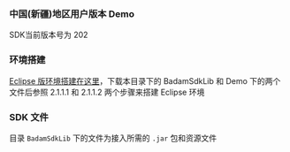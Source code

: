 ### 中国(新疆)地区用户版本 Demo
SDK当前版本号为 202

### 环境搭建
[Eclipse 版环境搭建在这里](https://sdk-doc.badambiz.com/chapter1-started/step2.1.html)，下载本目录下的 BadamSdkLib 和 Demo 下的两个文件后参照 2.1.1.1 和 2.1.1.2 两个步骤来搭建 Eclipse 环境

### SDK 文件

目录 `BadamSdkLib` 下的文件为接入所需的 `.jar` 包和资源文件 